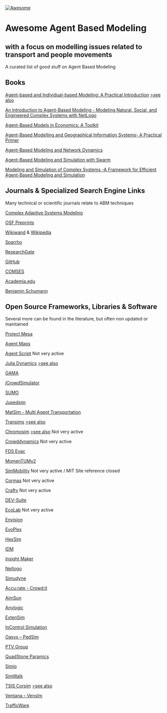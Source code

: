 [![Awesome](https://awesome.re/badge-flat2.svg)](https://awesome.re)

# Awesome Agent Based Modeling 
## with a focus on modelling issues related to transport and people movements

A curated list of good stuff on Agent Based Modeling

## Books

[Agent-based and Individual-based Modeling: A Practical Introduction](http://www.railsback-grimm-abm-book.com/)
[>see also](https://press.princeton.edu/books/paperback/9780691096667/individual-based-modeling-and-ecology)

[An Introduction to Agent-Based Modeling - Modeling Natural, Social, and Engineered Complex Systems with NetLogo](https://mitpress.mit.edu/books/introduction-agent-based-modeling)

[Agent-Based Models in Economics: A Toolkit](https://www.amazon.com/Agent-Based-Models-Economics-Domenico-Delli/dp/1108414990)

[Agent-Based Modelling and Geographical Information Systems- A Practical Primer](https://uk.sagepub.com/en-gb/eur/agent-based-modelling-and-geographical-information-systems/book250134)

[Agent-Based Modeling and Network Dynamics](https://oxford.universitypressscholarship.com/view/10.1093/acprof:oso/9780198708285.001.0001/acprof-9780198708285?rskey=7mwT7m&result=2)

[Agent-Based Modeling and Simulation with Swarm](https://www.routledge.com/Agent-Based-Modeling-and-Simulation-with-Swarm-1st-Edition/Iba/p/book/9781138033702)

[Modeling and Simulation of Complex Systems -A Framework for Efficient Agent-Based Modeling and Simulation](https://www.springer.com/gp/book/9783658075286)

## Journals & Specialized Search Engine Links

Many technical or scientific journals relate to ABM techniques

[Complex Adaptive Systems Modeling](https://link.springer.com/journal/40294)

[OSF Preprints](https://osf.io/preprints/discover?q=Agent%20Based%20Modeling)

[Wikiwand](https://www.wikiwand.com/en/Agent-based_model) & [Wikipedia](https://en.wikipedia.org/wiki/Agent-based_model)

[Sparrho](https://www.sparrho.com/search/agent%20based%20modeling/)

[ResearchGate](https://www.researchgate.net/search.Search.html?type=researcher&query=agent%20based%20modeling)

[GitHub](https://github.com/search?q=agent+based+modeling&type=Repositories)

[COMSES](https://www.comses.net/resources/modeling-frameworks/)

[Academia.edu](https://www.academia.edu/search?q=Agent%20Based%20Modeling)

[Benjamin Schumann](https://www.benjamin-schumann.com/blog)

## Open Source Frameworks, Libraries & Software

Several more can be found in the literature, but often non updated or maintained

[Project Mesa](https://github.com/projectmesa/mesa)

[Agent Maps](https://github.com/noncomputable/AgentMaps)

[Agent Script](https://github.com/backspaces/agentscript0) Not very active

[Julia Dynamics](https://github.com/JuliaDynamics/Agents.jl)
[>see also](https://julialang.org/)

[GAMA](https://gama-platform.github.io/)

[jCrowdSimulator](https://github.com/FraunhoferIVI/jCrowdSimulator)

[SUMO](https://sumo.dlr.de/docs/index.html)

[Jupedsim](http://www.jupedsim.org)

[MatSim - Multi Agent Transportation](https://www.matsim.org)

[Transims](https://en.wikipedia.org/wiki/Transims)
[>see also](https://code.google.com/archive/p/transims/)

[Chromosim](https://github.com/sylvain-faure/cromosim)
[>see also](http://www.cromosim.fr) Not very active

[Crowddynamics](https://github.com/jaantollander/crowddynamics) Not very active

[FDS Evac](https://github.com/firemodels/fds)

[MomenTUMv2](https://github.com/tumcms/MomenTUM)

[SimMobility](https://github.com/smart-fm/simmobility-prod) Not very active / MIT Site reference closed

[Cormas](http://cormas.cirad.fr/en/outil/outil.htm) Not very active

[Crafty](https://www.wiki.ed.ac.uk/display/CRAFTY/Home) Not very active

[DEV-Suite](https://acims.asu.edu/software/devs-suite/)

[EcoLab](http://ecolab.sourceforge.net) Not very active

[Envision](http://envision.bioe.orst.edu)

[EvoPlex](https://evoplex.org)

[HexSim](https://www.hexsim.net)

[IDM](https://www.idmod.org/documentation)

[Insight Maker](https://insightmaker.com)

[Netlogo](https://ccl.northwestern.edu/netlogo/)

[Simudyne](https://simudyne.com)

[Accu:rate - Crowd:it](https://www.accu-rate.de/en/)

[AimSun](https://www.aimsun.com/)

[Anylogic](https://www.anylogic.com/)

[ExtenSim](https://extendsim.com/)

[InControl Simulation](https://www.incontrolsim.com/)

[Oasys – PedSim](https://www.oasys-software.com/)

[PTV Group](https://www.ptvgroup.com/en/)

[QuadStone Paramics](http://www.paramics-online.com/)

[Simio](https://www.simio.com/)

[SimWalk](https://www.simwalk.com/index.html)

[TSIS Corsim](https://en.wikipedia.org/wiki/CORSIM)
[>see also](https://mctrans.ce.ufl.edu)

[Ventana – VensIm](https://vensim.com)

[TrafficWare](https://www.trafficware.com)
